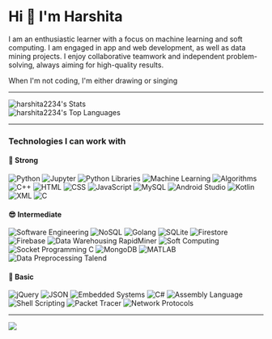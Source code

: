 # Hi 👋 I'm Harshita

I am an enthusiastic learner with a focus on machine learning and soft computing. I am engaged in app and web development, as well as data mining projects. I enjoy collaborative teamwork and independent problem-solving, always aiming for high-quality results.

When I'm not coding, I'm either drawing or singing
___

![harshita2234's Stats](https://github-readme-stats.vercel.app/api?username=harshita2234&theme=dracula&show_icons=true&hide_border=true&count_private=true)<br/>
![harshita2234's Top Languages](https://github-readme-stats.vercel.app/api/top-langs/?username=harshita2234&theme=dracula&show_icons=true&hide_border=true&layout=compact)
___

### Technologies I can work with
#### :muscle: Strong
![Python](https://img.shields.io/badge/-Python-3776AB?style=flat-square&logo=python&logoColor=white)
![Jupyter](https://img.shields.io/badge/-Jupyter-F37626?style=flat-square&logo=jupyter&logoColor=white)
![Python Libraries](https://img.shields.io/badge/-Python_Libraries-3776AB?style=flat-square&logo=python&logoColor=white)
![Machine Learning](https://img.shields.io/badge/-Machine_Learning-3776AB?style=flat-square&logo=python&logoColor=white)
![Algorithms](https://img.shields.io/badge/-Algorithms-000000?style=flat-square&logo=algorithmia&logoColor=white)
![C++](https://img.shields.io/badge/-C++-00599C?style=flat-square&logo=cplusplus&logoColor=white)
![HTML](https://img.shields.io/badge/-HTML-E34F26?style=flat-square&logo=html5&logoColor=white)
![CSS](https://img.shields.io/badge/-CSS-1572B6?style=flat-square&logo=css3&logoColor=white)
![JavaScript](https://img.shields.io/badge/-JavaScript-F7DF1E?style=flat-square&logo=javascript&logoColor=black)
![MySQL](https://img.shields.io/badge/-MySQL-4479A1?style=flat-square&logo=mysql&logoColor=white)
![Android Studio](https://img.shields.io/badge/-Android_Studio-3DDC84?style=flat-square&logo=android-studio&logoColor=white)
![Kotlin](https://img.shields.io/badge/-Kotlin-7F52FF?style=flat-square&logo=kotlin&logoColor=white)
![XML](https://img.shields.io/badge/-XML-007ACC?style=flat-square&logo=xml&logoColor=white)
![C](https://img.shields.io/badge/-C-A8B9CC?style=flat-square&logo=c&logoColor=black)

#### :sunglasses: Intermediate

![Software Engineering](https://img.shields.io/badge/-Software_Engineering-007ACC?style=flat-square&logo=softwareengineering&logoColor=white)
![NoSQL](https://img.shields.io/badge/-NoSQL-000000?style=flat-square&logo=nosql&logoColor=white)
![Golang](https://img.shields.io/badge/-Golang-00ADD8?style=flat-square&logo=go&logoColor=white)
![SQLite](https://img.shields.io/badge/-SQLite-003B57?style=flat-square&logo=sqlite&logoColor=white)
![Firestore](https://img.shields.io/badge/-Firestore-FFA000?style=flat-square&logo=firebase&logoColor=white)
![Firebase](https://img.shields.io/badge/-Firebase-FFCA28?style=flat-square&logo=firebase&logoColor=black)
![Data Warehousing RapidMiner](https://img.shields.io/badge/-Data_Warehousing_RapidMiner-FF4B4B?style=flat-square&logo=rapidminer&logoColor=white)
![Soft Computing](https://img.shields.io/badge/-Soft_Computing-777BB4?style=flat-square&logo=softcomputing&logoColor=white)
![Socket Programming C](https://img.shields.io/badge/-Socket_Programming_C-A8B9CC?style=flat-square&logo=c&logoColor=white)
![MongoDB](https://img.shields.io/badge/-MongoDB-47A248?style=flat-square&logo=mongodb&logoColor=white)
![MATLAB](https://img.shields.io/badge/-MATLAB-0076A8?style=flat-square&logo=matlab&logoColor=white)
![Data Preprocessing Talend](https://img.shields.io/badge/-Data_Preprocessing_Talend-FF7BAC?style=flat-square&logo=talend&logoColor=white)

#### :space_invader: Basic
![jQuery](https://img.shields.io/badge/-jQuery-0769AD?style=flat-square&logo=jquery&logoColor=white)
![JSON](https://img.shields.io/badge/-JSON-000000?style=flat-square&logo=json&logoColor=white)
![Embedded Systems](https://img.shields.io/badge/-Embedded_Systems-007ACC?style=flat-square&logo=embedded&logoColor=white)
![C#](https://img.shields.io/badge/-C%23-239120?style=flat-square&logo=csharp&logoColor=white)
![Assembly Language](https://img.shields.io/badge/-Assembly_Language-007ACC?style=flat-square&logo=assembly&logoColor=white)
![Shell Scripting](https://img.shields.io/badge/-Shell_Scripting-4EAA25?style=flat-square&logo=gnu-bash&logoColor=white)
![Packet Tracer](https://img.shields.io/badge/-Packet_Tracer-FFA500?style=flat-square&logo=cisco&logoColor=white)
![Network Protocols](https://img.shields.io/badge/-Network_Protocols-007ACC?style=flat-square&logo=network&logoColor=white)
___
[![](https://visitcount.itsvg.in/api?id=harshita2234&label=Profile%20Views&color=0&icon=1&pretty=false)](https://visitcount.itsvg.in)

